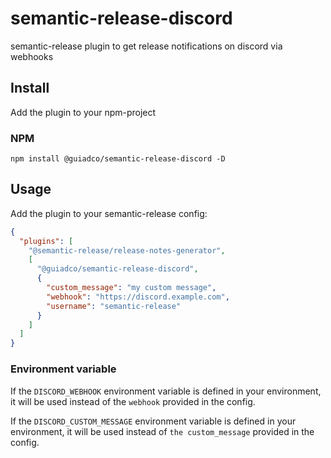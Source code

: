 # semantic-release-discord

semantic-release plugin to get release notifications on discord via webhooks

## Install

Add the plugin to your npm-project

### NPM

```shell
npm install @guiadco/semantic-release-discord -D
```

## Usage

Add the plugin to your semantic-release config:

```json
{
  "plugins": [
    "@semantic-release/release-notes-generator",
    [
      "@guiadco/semantic-release-discord",
      {
        "custom_message": "my custom message",
        "webhook": "https://discord.example.com",
        "username": "semantic-release"
      }
    ]
  ]
}
```

### Environment variable

If the ```DISCORD_WEBHOOK``` environment variable is defined in your environment,
it will be used instead of the `webhook` provided in the config.

If the ```DISCORD_CUSTOM_MESSAGE``` environment variable is defined in your environment,
it will be used instead of `the custom_message` provided in the config.
